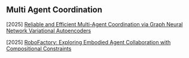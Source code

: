 ## Multi Agent Coordination

[2025] [Reliable and Efficient Multi-Agent Coordination via Graph Neural Network Variational Autoencoders](https://www.arxiv.org/abs/2503.02954)

[2025] [RoboFactory: Exploring Embodied Agent Collaboration with Compositional Constraints](https://arxiv.org/abs/2503.16408)